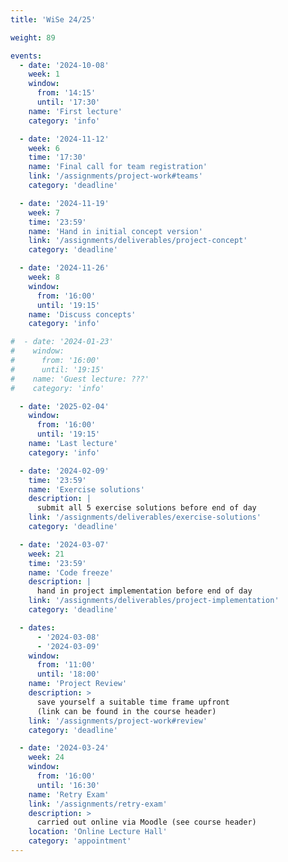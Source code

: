 ```yaml
---
title: 'WiSe 24/25'

weight: 89

events:
  - date: '2024-10-08'
    week: 1
    window:
      from: '14:15'
      until: '17:30'
    name: 'First lecture'
    category: 'info'

  - date: '2024-11-12'
    week: 6
    time: '17:30'
    name: 'Final call for team registration'
    link: '/assignments/project-work#teams'
    category: 'deadline'

  - date: '2024-11-19'
    week: 7
    time: '23:59'
    name: 'Hand in initial concept version'
    link: '/assignments/deliverables/project-concept'
    category: 'deadline'

  - date: '2024-11-26'
    week: 8
    window:
      from: '16:00'
      until: '19:15'
    name: 'Discuss concepts'
    category: 'info'

#  - date: '2024-01-23'
#    window:
#      from: '16:00'
#      until: '19:15'
#    name: 'Guest lecture: ???'
#    category: 'info'

  - date: '2025-02-04'
    window:
      from: '16:00'
      until: '19:15'
    name: 'Last lecture'
    category: 'info'

  - date: '2024-02-09'
    time: '23:59'
    name: 'Exercise solutions'
    description: |
      submit all 5 exercise solutions before end of day
    link: '/assignments/deliverables/exercise-solutions'
    category: 'deadline'

  - date: '2024-03-07'
    week: 21
    time: '23:59'
    name: 'Code freeze'
    description: |
      hand in project implementation before end of day
    link: '/assignments/deliverables/project-implementation'
    category: 'deadline'

  - dates:
      - '2024-03-08'
      - '2024-03-09'
    window:
      from: '11:00'
      until: '18:00'
    name: 'Project Review'
    description: >
      save yourself a suitable time frame upfront
      (link can be found in the course header)
    link: '/assignments/project-work#review'
    category: 'deadline'

  - date: '2024-03-24'
    week: 24
    window:
      from: '16:00'
      until: '16:30'
    name: 'Retry Exam'
    link: '/assignments/retry-exam'
    description: >
      carried out online via Moodle (see course header)
    location: 'Online Lecture Hall'
    category: 'appointment'
---
```



<!--SHOW IN MENU-->
